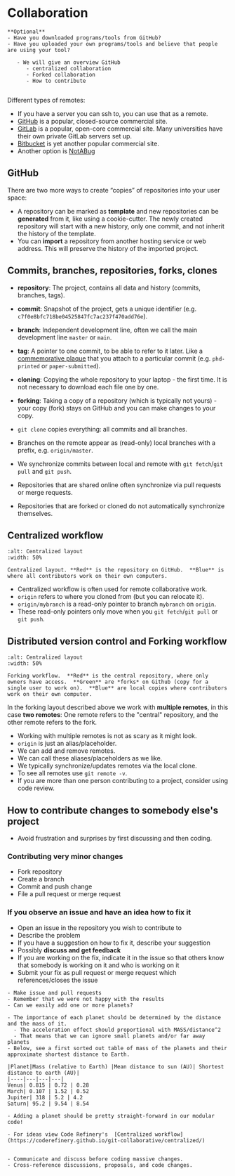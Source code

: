 # Collaboration

```{discussion}
**Optional**
- Have you downloaded programs/tools from GitHub?
- Have you uploaded your own programs/tools and believe that people are using your tool?
```

```{Objectives}
   - We will give an overview GitHub
      - centralized collaboration
      - Forked collaboration
      - How to contribute
```

```{instructor-note}

```

Different types of remotes:
- If you have a server you can ssh to, you can use that as a remote.
- [GitHub](https://github.com) is a popular, closed-source commercial site.
- [GitLab](https://about.gitlab.com) is a popular, open-core
  commercial site.  Many universities have their own private GitLab servers
  set up.
- [Bitbucket](https://bitbucket.org) is yet another popular commercial site.
- Another option is [NotABug](https://notabug.org)
  
## GitHub
There are two more ways to create “copies” of repositories into your user space:

- A repository can be marked as **template** and new repositories can be **generated** from it, like using a cookie-cutter. The newly created repository will start with a new history, only one commit, and not inherit the history of the template.
- You can **import** a repository from another hosting service or web address. This will preserve the history of the imported project.

## Commits, branches, repositories, forks, clones

- **repository**: The project, contains all data and history (commits, branches, tags).
- **commit**: Snapshot of the project, gets a unique identifier (e.g. `c7f0e8bfc718be04525847fc7ac237f470add76e`).
- **branch**: Independent development line, often we call the main development line `master` or `main`.
- **tag**: A pointer to one commit, to be able to refer to it later. Like a [commemorative plaque](https://en.wikipedia.org/wiki/Commemorative_plaque)
  that you attach to a particular commit (e.g. `phd-printed` or `paper-submitted`).
- **cloning**: Copying the whole repository to your laptop - the first time. It is not necessary to download each file one by one.
- **forking**: Taking a copy of a repository (which is typically not yours) - your
  copy (fork) stays on GitHub and you can make changes to your copy.

- `git clone` copies everything: all commits and all branches.
- Branches on the remote appear as (read-only) local branches with a prefix, e.g. `origin/master`.
- We synchronize commits between local and remote with `git fetch`/`git pull` and `git push`.
- Repositories that are shared online often synchronize via pull requests or merge requests.
- Repositories that are forked or cloned do not automatically synchronize themselves.

## Centralized workflow
```{figure} img/centralized.svg
:alt: Centralized layout
:width: 50%

Centralized layout. **Red** is the repository on GitHub.  **Blue** is
where all contributors work on their own computers.
```

- Centralized workflow is often used for remote collaborative work.
- `origin` refers to where you cloned from (but you can relocate it).
- `origin/mybranch` is a read-only pointer to branch `mybranch` on `origin`.
- These read-only pointers only move when you `git fetch`/`git pull` or `git push`.

## Distributed version control and Forking workflow

```{figure} img/forking-overview.svg
:alt: Centralized layout
:width: 50%

Forking workflow.  **Red** is the central repository, where only
owners have access.  **Green** are *forks* on Github (copy for a
single user to work on).  **Blue** are local copies where contributors
work on their own computer.
```

In the forking layout described above we work with **multiple remotes**,
in this case **two remotes**: One remote refers to the "central" repository, and the other
remote refers to the fork.


- Working with multiple remotes is not as scary as it might look.
- `origin` is just an alias/placeholder.
- We can add and remove remotes.
- We can call these aliases/placeholders as we like.
- We typically synchronize/updates remotes via the local clone.
- To see all remotes use `git remote -v`.
- If you are more than one person contributing to a project, consider using code review.

## How to contribute changes to somebody else's project

- Avoid frustration and surprises by first discussing and then coding.

### Contributing very minor changes

- Fork repository
- Create a branch
- Commit and push change
- File a pull request or merge request


### If you observe an issue and have an idea how to fix it

- Open an issue in the repository you wish to contribute to
- Describe the problem
- If you have a suggestion on how to fix it, describe your suggestion
- Possibly **discuss and get feedback**
- If you are working on the fix, indicate it in the issue so that others know that somebody is working on it and who is working on it
- Submit your fix as pull request or merge request which references/closes the issue

```{challenge} If time allows
- Make issue and pull requests
- Remember that we were not happy with the results
- Can we easily add one or more planets?

- The importance of each planet should be determined by the distance and the mass of it. 
  - The acceleration effect should proportional with MASS/distance^2
  - That means that we can ignore small planets and/or far away planets
- Below, see a first sorted out table of mass of the planets and their approximate shortest distance to Earth.

|Planet|Mass (relative to Earth) |Mean distance to sun (AU)| Shortest distance to earth (AU)|
|----|---|---|---|
Venus| 0.815 | 0.72 | 0.28
March| 0.107 | 1.52 | 0.52
Jupiter| 318 | 5.2 | 4.2
Saturn| 95.2 | 9.54 | 8.54

- Adding a planet should be pretty straight-forward in our modular code!

- For ideas view Code Refinery's  [Centralized workflow](https://coderefinery.github.io/git-collaborative/centralized/)
  
```

```{keypoints}
- Communicate and discuss before coding massive changes.
- Cross-reference discussions, proposals, and code changes.
```
